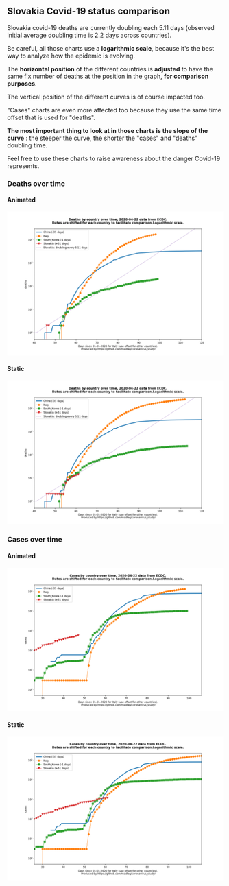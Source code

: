 ## Slovakia Covid-19 status comparison 

Slovakia covid-19 deaths are currently doubling each 5.11 days (observed initial average doubling time is 2.2 days across countries).



Be careful, all those charts use a **logarithmic scale**, because it's the best way to analyze how the epidemic is evolving.
 
The **horizontal position** of the different countries is **adjusted** to have the same fix number of deaths at the position in the graph, **for comparison purposes**.

The vertical position of the different curves is of course impacted too.

"Cases" charts are even more affected too because they use the same time offset that is used for "deaths".

**The most important thing to look at in those charts is the slope of the curve** : the steeper the curve, the shorter the "cases" and "deaths" doubling time.

Feel free to use these charts to raise awareness about the danger Covid-19 represents. 


 
### Deaths over time
 
#### Animated
![Slovakia covid-19 deaths animated chart](https://raw.githubusercontent.com/madlag/coronavirus_study/master/notebooks/graphs/2020-04-22/countries/Slovakia/2020-04-22_Slovakia_deaths.gif "Slovakia covid-19 deaths animated chart")   
 
#### Static
![Slovakia covid-19 deaths static chart](https://raw.githubusercontent.com/madlag/coronavirus_study/master/notebooks/graphs/2020-04-22/countries/Slovakia/2020-04-22_Slovakia_deaths.png "Slovakia covid-19 deaths static chart")   

 
### Cases over time
 
#### Animated
![Slovakia covid-19 cases animated chart](https://raw.githubusercontent.com/madlag/coronavirus_study/master/notebooks/graphs/2020-04-22/countries/Slovakia/2020-04-22_Slovakia_cases.gif "Slovakia covid-19 cases animated chart")   
 
#### Static
![Slovakia covid-19 cases static chart](https://raw.githubusercontent.com/madlag/coronavirus_study/master/notebooks/graphs/2020-04-22/countries/Slovakia/2020-04-22_Slovakia_cases.png "Slovakia covid-19 cases static chart")   

